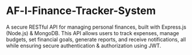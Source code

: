 # AF-l-Finance-Tracker-System
A secure RESTful API for managing personal finances, built with Express.js (Node.js) &amp; MongoDB. This API allows users to track expenses, manage budgets, set financial goals, generate reports, and receive notifications, all while ensuring secure authentication &amp; authorization using JWT.
